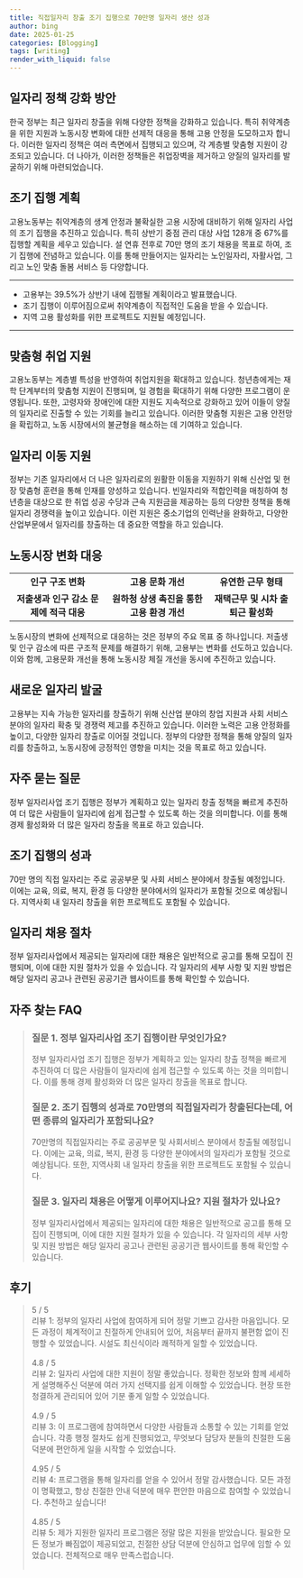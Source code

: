 ```yaml
---
title: 직접일자리 창출 조기 집행으로 70만명 일자리 생산 성과
author: bing
date: 2025-01-25
categories: [Blogging]
tags: [writing]
render_with_liquid: false
---
```



<h2 id='일자리 정책 강화 방안'>일자리 정책 강화 방안</h2>

<p>한국 정부는 최근 일자리 창출을 위해 다양한 정책을 강화하고 있습니다. 특히 취약계층을 위한 지원과 노동시장 변화에 대한 선제적 대응을 통해 고용 안정을 도모하고자 합니다. 이러한 일자리 정책은 여러 측면에서 집행되고 있으며, 각 계층별 맞춤형 지원이 강조되고 있습니다. 더 나아가, 이러한 정책들은 취업장벽을 제거하고 양질의 일자리를 발굴하기 위해 마련되었습니다.</p>

<h2 id='조기 집행 계획'>조기 집행 계획</h2>

<p>고용노동부는 취약계층의 생계 안정과 불확실한 고용 시장에 대비하기 위해 일자리 사업의 조기 집행을 추진하고 있습니다. 특히 상반기 중점 관리 대상 사업 128개 중 67%를 집행할 계획을 세우고 있습니다. 설 연휴 전후로 70만 명의 조기 채용을 목표로 하여, 조기 집행에 전념하고 있습니다. 이를 통해 만들어지는 일자리는 노인일자리, 자활사업, 그리고 노인 맞춤 돌봄 서비스 등 다양합니다.</p>

<hr />

<ul>
    <li>고용부는 39.5%가 상반기 내에 집행될 계획이라고 발표했습니다.</li>
    <li>조기 집행이 이루어짐으로써 취약계층이 직접적인 도움을 받을 수 있습니다.</li>
    <li>지역 고용 활성화를 위한 프로젝트도 지원될 예정입니다.</li>
</ul>

<hr />

<h2 id='맞춤형 취업 지원'>맞춤형 취업 지원</h2>

<p>고용노동부는 계층별 특성을 반영하여 취업지원을 확대하고 있습니다. 청년층에게는 재학 단계부터의 맞춤형 지원이 진행되며, 일 경험을 확대하기 위해 다양한 프로그램이 운영됩니다. 또한, 고령자와 장애인에 대한 지원도 지속적으로 강화하고 있어 이들이 양질의 일자리로 진출할 수 있는 기회를 늘리고 있습니다. 이러한 맞춤형 지원은 고용 안전망을 확립하고, 노동 시장에서의 불균형을 해소하는 데 기여하고 있습니다.</p>

<h2 id='일자리 이동 지원'>일자리 이동 지원</h2>

<p>정부는 기존 일자리에서 더 나은 일자리로의 원활한 이동을 지원하기 위해 신산업 및 현장 맞춤형 훈련을 통해 인재를 양성하고 있습니다. 빈일자리와 적합인력을 매칭하여 청년층을 대상으로 한 취업 성공 수당과 근속 지원금을 제공하는 등의 다양한 정책을 통해 일자리 경쟁력을 높이고 있습니다. 이런 지원은 중소기업의 인력난을 완화하고, 다양한 산업부문에서 일자리를 창출하는 데 중요한 역할을 하고 있습니다.</p>

<h2 id='노동시장 변화 대응'>노동시장 변화 대응</h2>

<table>
    <tr>
        <td style="text-align: center; height: 17px;"><b>인구 구조 변화</b></td>
        <td style="text-align: center; height: 17px;"><b>고용 문화 개선</b></td>
        <td style="text-align: center; height: 17px;"><b>유연한 근무 형태</b></td>
    </tr>
    <tr>
        <td style="text-align: center; height: 17px;"><b>저출생과 인구 감소 문제에 적극 대응</b></td>
        <td style="text-align: center; height: 17px;"><b>원하청 상생 촉진을 통한 고용 환경 개선</b></td>
        <td style="text-align: center; height: 17px;"><b>재택근무 및 시차 출퇴근 활성화</b></td>
    </tr>
</table>

<p>노동시장의 변화에 선제적으로 대응하는 것은 정부의 주요 목표 중 하나입니다. 저출생 및 인구 감소에 따른 구조적 문제를 해결하기 위해, 고용부는 변화를 선도하고 있습니다. 이와 함께, 고용문화 개선을 통해 노동시장 체질 개선을 동시에 추진하고 있습니다.</p>

<h2 id='새로운 일자리 발굴'>새로운 일자리 발굴</h2>

<p>고용부는 지속 가능한 일자리를 창출하기 위해 신산업 분야의 창업 지원과 사회 서비스 분야의 일자리 확충 및 경쟁력 제고를 추진하고 있습니다. 이러한 노력은 고용 안정화를 높이고, 다양한 일자리 창출로 이어질 것입니다. 정부의 다양한 정책을 통해 양질의 일자리를 창출하고, 노동시장에 긍정적인 영향을 미치는 것을 목표로 하고 있습니다.</p>

<h2 id='자주 묻는 질문'>자주 묻는 질문</h2>

<p>정부 일자리사업 조기 집행은 정부가 계획하고 있는 일자리 창출 정책을 빠르게 추진하여 더 많은 사람들이 일자리에 쉽게 접근할 수 있도록 하는 것을 의미합니다. 이를 통해 경제 활성화와 더 많은 일자리 창출을 목표로 하고 있습니다.</p>

<h2 id='조기 집행의 성과'>조기 집행의 성과</h2>

<p>70만 명의 직접 일자리는 주로 공공부문 및 사회 서비스 분야에서 창출될 예정입니다. 이에는 교육, 의료, 복지, 환경 등 다양한 분야에서의 일자리가 포함될 것으로 예상됩니다. 지역사회 내 일자리 창출을 위한 프로젝트도 포함될 수 있습니다.</p>

<h2 id='일자리 채용 절차'>일자리 채용 절차</h2>

<p>정부 일자리사업에서 제공되는 일자리에 대한 채용은 일반적으로 공고를 통해 모집이 진행되며, 이에 대한 지원 절차가 있을 수 있습니다. 각 일자리의 세부 사항 및 지원 방법은 해당 일자리 공고나 관련된 공공기관 웹사이트를 통해 확인할 수 있습니다.</p>


<h2 id='자주_찾는_FAQ'>자주 찾는 FAQ</h2>
<div itemscope="" itemtype="https://schema.org/FAQPage">
<blockquote>
<div itemscope="" itemprop="mainEntity" itemtype="https://schema.org/Question">
<h3 itemprop="name">질문 1. 정부 일자리사업 조기 집행이란 무엇인가요?</h3>
<div itemscope="" itemprop="acceptedAnswer" itemtype="https://schema.org/Answer">
<span itemprop="text">
<p>정부 일자리사업 조기 집행은 정부가 계획하고 있는 일자리 창출 정책을 빠르게 추진하여 더 많은 사람들이 일자리에 쉽게 접근할 수 있도록 하는 것을 의미합니다. 이를 통해 경제 활성화와 더 많은 일자리 창출을 목표로 합니다.</p>
</span>
</div>
</div>
<div itemscope="" itemprop="mainEntity" itemtype="https://schema.org/Question">
<h3 itemprop="name">질문 2. 조기 집행의 성과로 70만명의 직접일자리가 창출된다는데, 어떤 종류의 일자리가 포함되나요?</h3>
<div itemscope="" itemprop="acceptedAnswer" itemtype="https://schema.org/Answer">
<span itemprop="text">
<p>70만명의 직접일자리는 주로 공공부문 및 사회서비스 분야에서 창출될 예정입니다. 이에는 교육, 의료, 복지, 환경 등 다양한 분야에서의 일자리가 포함될 것으로 예상됩니다. 또한, 지역사회 내 일자리 창출을 위한 프로젝트도 포함될 수 있습니다.</p>
</span>
</div>
</div>
<div itemscope="" itemprop="mainEntity" itemtype="https://schema.org/Question">
<h3 itemprop="name">질문 3. 일자리 채용은 어떻게 이루어지나요? 지원 절차가 있나요?</h3>
<div itemscope="" itemprop="acceptedAnswer" itemtype="https://schema.org/Answer">
<span itemprop="text">
<p>정부 일자리사업에서 제공되는 일자리에 대한 채용은 일반적으로 공고를 통해 모집이 진행되며, 이에 대한 지원 절차가 있을 수 있습니다. 각 일자리의 세부 사항 및 지원 방법은 해당 일자리 공고나 관련된 공공기관 웹사이트를 통해 확인할 수 있습니다.</p>
</span>
</div>
</div>
</blockquote>
</div>
<h2 id='후기'>후기</h2>
<div itemscope itemtype="https://schema.org/Product">
  <blockquote>
  <div itemprop="review" itemscope itemtype="https://schema.org/Review">
      <div itemprop="reviewRating" itemscope itemtype="https://schema.org/Rating"> <span itemprop="ratingValue">5</span> / <span itemprop="bestRating">5</span> </div>
      <span itemprop="reviewBody">리뷰 1: 정부의 일자리 사업에 참여하게 되어 정말 기쁘고 감사한 마음입니다. 모든 과정이 체계적이고 친절하게 안내되어 있어, 처음부터 끝까지 불편함 없이 진행할 수 있었습니다. 시설도 최신식이라 쾌적하게 일할 수 있었습니다.</span>
  </div>
  <br>
  <div itemprop="review" itemscope itemtype="https://schema.org/Review">
      <div itemprop="reviewRating" itemscope itemtype="https://schema.org/Rating"> <span itemprop="ratingValue">4.8</span> / <span itemprop="bestRating">5</span> </div>
      <span itemprop="reviewBody">리뷰 2: 일자리 사업에 대한 지원이 정말 좋았습니다. 정확한 정보와 함께 세세하게 설명해주신 덕분에 여러 가지 선택지를 쉽게 이해할 수 있었습니다. 현장 또한 청결하게 관리되어 있어 기분 좋게 일할 수 있었습니다.</span>
  </div>
  <br>
  <div itemprop="review" itemscope itemtype="https://schema.org/Review">
      <div itemprop="reviewRating" itemscope itemtype="https://schema.org/Rating"> <span itemprop="ratingValue">4.9</span> / <span itemprop="bestRating">5</span> </div>
      <span itemprop="reviewBody">리뷰 3: 이 프로그램에 참여하면서 다양한 사람들과 소통할 수 있는 기회를 얻었습니다. 각종 행정 절차도 쉽게 진행되었고, 무엇보다 담당자 분들의 친절한 도움 덕분에 편안하게 일을 시작할 수 있었습니다.</span>
  </div>
  <br>
  <div itemprop="review" itemscope itemtype="https://schema.org/Review">
      <div itemprop="reviewRating" itemscope itemtype="https://schema.org/Rating"> <span itemprop="ratingValue">4.95</span> / <span itemprop="bestRating">5</span> </div>
      <span itemprop="reviewBody">리뷰 4: 프로그램을 통해 일자리를 얻을 수 있어서 정말 감사했습니다. 모든 과정이 명확했고, 항상 친절한 안내 덕분에 매우 편안한 마음으로 참여할 수 있었습니다. 추천하고 싶습니다!</span>
  </div>
  <br>
  <div itemprop="review" itemscope itemtype="https://schema.org/Review">
      <div itemprop="reviewRating" itemscope itemtype="https://schema.org/Rating"> <span itemprop="ratingValue">4.85</span> / <span itemprop="bestRating">5</span> </div>
      <span itemprop="reviewBody">리뷰 5: 제가 지원한 일자리 프로그램은 정말 많은 지원을 받았습니다. 필요한 모든 정보가 빠짐없이 제공되었고, 친절한 상담 덕분에 안심하고 업무에 임할 수 있었습니다. 전체적으로 매우 만족스럽습니다.</span>
  </div>
  <br>
  </blockquote>
</div>

